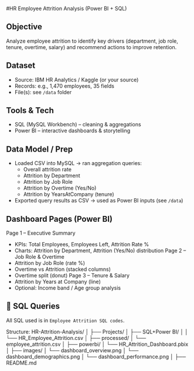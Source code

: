 #HR Employee Attrition Analysis (Power BI + SQL)
## Objective
Analyze employee attrition to identify key drivers (department, job role, tenure, overtime, salary) and recommend actions to improve retention.
## Dataset
- Source: IBM HR Analytics / Kaggle (or your source)
- Records: e.g., 1,470 employees, 35 fields
- File(s): see `/data` folder
## Tools & Tech
- SQL (MySQL Workbench) – cleaning & aggregations
- Power BI – interactive dashboards & storytelling
## Data Model / Prep
- Loaded CSV into MySQL → ran aggregation queries:
  - Overall attrition rate
  - Attrition by Department
  - Attrition by Job Role
  - Attrition by Overtime (Yes/No)
  - Attrition by YearsAtCompany (tenure)
- Exported query results as CSV → used as Power BI inputs (see `/data`)
## Dashboard Pages (Power BI)
Page 1 – Executive Summary
- KPIs: Total Employees, Employees Left, Attrition Rate %
- Charts: Attrition by Department, Attrition (Yes/No) distribution
Page 2 – Job Role & Overtime
- Attrition by Job Role (rate %)
- Overtime vs Attrition (stacked columns)
- Overtime split (donut)
Page 3 – Tenure & Salary
- Attrition by Years at Company (line)
- Optional: Income band / Age group analysis
## 🧪 SQL Queries
All SQL used is in `Employee Attrition SQL codes`.

Structure:
HR-Attrition-Analysis/
│
├── Projects/
│ ├── SQL+Power BI/
│ │ └── HR_Employee_Attrition.csv
│ ├── processed/
│ └── employee_attrition.csv
│
├── powerbi/
│ └── HR_Attrition_Dashboard.pbix
│
├── images/
│ └── dashboard_overview.png
│ └── dashboard_demographics.png
│ └── dashboard_performance.png
│
├── README.md
